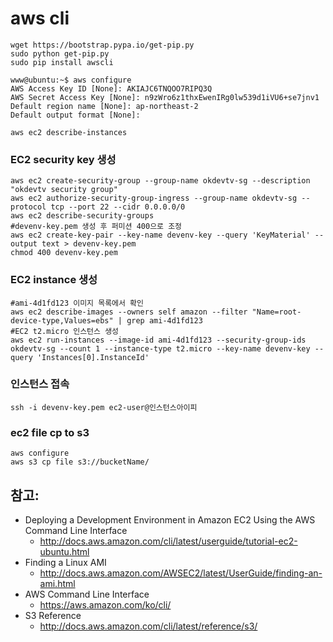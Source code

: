 # aws cli


```
wget https://bootstrap.pypa.io/get-pip.py
sudo python get-pip.py 
sudo pip install awscli
```

```
www@ubuntu:~$ aws configure
AWS Access Key ID [None]: AKIAJC6TNQOO7RIPQ3Q
AWS Secret Access Key [None]: n9zWro6z1thxEwenIRg0lw539d1iVU6+se7jnv1
Default region name [None]: ap-northeast-2
Default output format [None]: 

aws ec2 describe-instances
```

### EC2 security key 생성

```
aws ec2 create-security-group --group-name okdevtv-sg --description "okdevtv security group"
aws ec2 authorize-security-group-ingress --group-name okdevtv-sg --protocol tcp --port 22 --cidr 0.0.0.0/0
aws ec2 describe-security-groups
#devenv-key.pem 생성 후 퍼미션 400으로 조정
aws ec2 create-key-pair --key-name devenv-key --query 'KeyMaterial' --output text > devenv-key.pem
chmod 400 devenv-key.pem
```

### EC2 instance 생성

```
#ami-4d1fd123 이미지 목록에서 확인
aws ec2 describe-images --owners self amazon --filter "Name=root-device-type,Values=ebs" | grep ami-4d1fd123
#EC2 t2.micro 인스턴스 생성
aws ec2 run-instances --image-id ami-4d1fd123 --security-group-ids okdevtv-sg --count 1 --instance-type t2.micro --key-name devenv-key --query 'Instances[0].InstanceId'
```

### 인스턴스 접속
```
ssh -i devenv-key.pem ec2-user@인스턴스아이피
```

### ec2 file cp to s3
```
aws configure
aws s3 cp file s3://bucketName/
```


## 참고: 
* Deploying a Development Environment in Amazon EC2 Using the AWS Command Line Interface
  * http://docs.aws.amazon.com/cli/latest/userguide/tutorial-ec2-ubuntu.html
* Finding a Linux AMI
  * http://docs.aws.amazon.com/AWSEC2/latest/UserGuide/finding-an-ami.html
* AWS Command Line Interface
  * https://aws.amazon.com/ko/cli/
* S3 Reference
  * http://docs.aws.amazon.com/cli/latest/reference/s3/